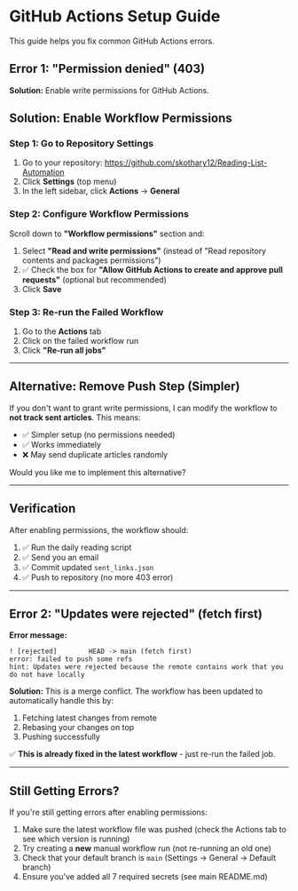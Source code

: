 # GitHub Actions Setup Guide

This guide helps you fix common GitHub Actions errors.

## Error 1: "Permission denied" (403)

**Solution:** Enable write permissions for GitHub Actions.

## Solution: Enable Workflow Permissions

### Step 1: Go to Repository Settings

1. Go to your repository: https://github.com/skothary12/Reading-List-Automation
2. Click **Settings** (top menu)
3. In the left sidebar, click **Actions** → **General**

### Step 2: Configure Workflow Permissions

Scroll down to **"Workflow permissions"** section and:

1. Select **"Read and write permissions"** (instead of "Read repository contents and packages permissions")
2. ✅ Check the box for **"Allow GitHub Actions to create and approve pull requests"** (optional but recommended)
3. Click **Save**

### Step 3: Re-run the Failed Workflow

1. Go to the **Actions** tab
2. Click on the failed workflow run
3. Click **"Re-run all jobs"**

---

## Alternative: Remove Push Step (Simpler)

If you don't want to grant write permissions, I can modify the workflow to **not track sent articles**. This means:
- ✅ Simpler setup (no permissions needed)
- ✅ Works immediately
- ❌ May send duplicate articles randomly

Would you like me to implement this alternative?

---

## Verification

After enabling permissions, the workflow should:
1. ✅ Run the daily reading script
2. ✅ Send you an email
3. ✅ Commit updated `sent_links.json`
4. ✅ Push to repository (no more 403 error)

---

## Error 2: "Updates were rejected" (fetch first)

**Error message:**
```
! [rejected]        HEAD -> main (fetch first)
error: failed to push some refs
hint: Updates were rejected because the remote contains work that you do not have locally
```

**Solution:** This is a merge conflict. The workflow has been updated to automatically handle this by:
1. Fetching latest changes from remote
2. Rebasing your changes on top
3. Pushing successfully

✅ **This is already fixed in the latest workflow** - just re-run the failed job.

---

## Still Getting Errors?

If you're still getting errors after enabling permissions:

1. Make sure the latest workflow file was pushed (check the Actions tab to see which version is running)
2. Try creating a **new** manual workflow run (not re-running an old one)
3. Check that your default branch is `main` (Settings → General → Default branch)
4. Ensure you've added all 7 required secrets (see main README.md)
